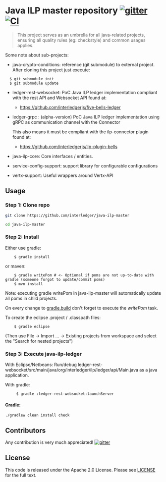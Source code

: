 # Java ILP master repository [![gitter][gitter-image]][gitter-url] [![CI][CI-image]][CI-url] 

[gitter-image]: https://badges.gitter.im/interledger/java.svg
[gitter-url]: https://gitter.im/interledger/java

[CI-image]: https://travis-ci.org/everis-innolab/java-ilp-master.svg?branch=master
[CI-url]: https://travis-ci.org/everis-innolab/java-ilp-master

> This project serves as an umbrella for all java-related projects, ensuring all quality rules (eg: checkstyle) and common usages applies.

Some note about sub-projects:
* java-crypto-conditions: reference (git submodule) to external project. After cloning this project just execute:
```
  $ git submodule init
  $ git submodule update
```
* ledger-rest-websocket: PoC Java ILP ledger implementation compliant with the rest API and Websocket API found at:
    - https://github.com/interledgerjs/five-bells-ledger
* ledger-grpc :  (alpha-version) PoC Java ILP ledger implementation using gRPC as communication channel with the Connector

  This also means it must be compliant with the ilp-connector plugin found at:
     - https://github.com/interledgerjs/ilp-plugin-bells
 
* java-ilp-core:   Core interfaces / entities.
* service-config-support: support library for configurable configurations
* vertx-support:   Useful wrappers around Vertx-API


## Usage

### Step 1: Clone repo

``` sh
git clone https://github.com/interledger/java-ilp-master

cd java-ilp-master
```


### Step 2: Install

Either use gradle:
```
    $ gradle install
```
or maven:
```
    $ gradle writePom # <- Optional if poms are not up-to-date with gradle (someone forgot to update/commit poms)
    $ mvn install
```
Note: executing gradle writePom in java-ilp-master will automatically update all poms in child projects.

On every change to [gradle.build](gradle.build) don't forget to execute the *writePom* task.

To create the eclipse .project / .classpath files:
```
    $ gradle eclipse
```
(Then use File -> Import ... -> Existing projects from workspace and select the "Search for nested projects")

### Step 3: Execute java-ilp-ledger 
With Eclipse/Netbeans:
   Run/debug ledger-rest-websocket/src/main/java/org/interledger/ilp/ledger/api/Main.java as a java application.

With gradle: 
```
     $ gradle :ledger-rest-websocket:launchServer
```

#### Gradle:

``` 
./gradlew clean install check

```

## Contributors

Any contribution is very much appreciated! [![gitter][gitter-image]][gitter-url]

## License

This code is released under the Apache 2.0 License. Please see [LICENSE](LICENSE) for the full text.
